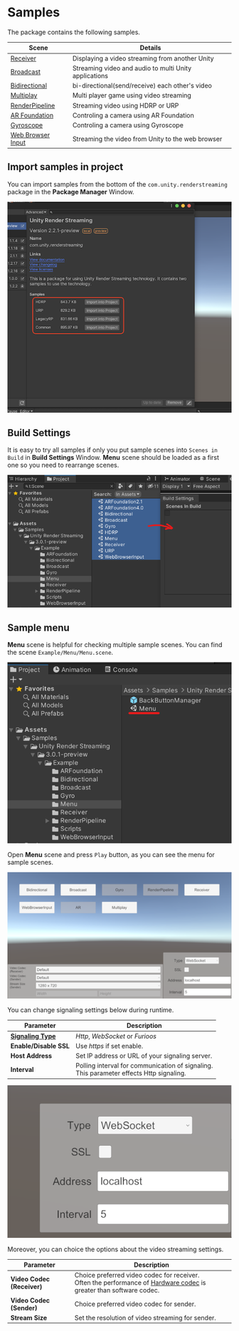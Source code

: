 # Samples

The package contains the following samples.

| Scene | Details |
| ----- | ------- |
| [Receiver](sample-receiver.md) | Displaying a video streaming from another Unity |
| [Broadcast](sample-broadcast.md) | Streaming video and audio to multi Unity applications |
| [Bidirectional](sample-bidirectional.md) | bi-directional(send/receive) each other's video |
| [Multiplay](sample-multiplay.md) | Multi player game using video streaming |
| [RenderPipeline](sample-renderpipeline.md) | Streaming video using HDRP or URP |
| [AR Foundation](sample-arfoundation.md) | Controling a camera using AR Foundation |
| [Gyroscope](sample-gyroscope.md) | Controling a camera using Gyroscope |
| [Web Browser Input](sample-browserinput.md) | Streaming the video from Unity to the web browser |


## Import samples in project
You can import samples from the bottom of the `com.unity.renderstreaming` package in the **Package Manager** Window.

![Sample List](images/renderstreaming_samples.png)

## Build Settings

It is easy to try all samples if only you put sample scenes into `Scenes in Build` in **Build Settings** Window. **Menu** scene should be loaded as a first one so you need to rearrange scenes.

![Build Settings](images/sample_buildsettings.png)

## Sample menu

**Menu** scene is helpful for checking multiple sample scenes. You can find the scene `Example/Menu/Menu.scene`.

![Sample menu](images/sample_menu.png)

Open **Menu** scene and press `Play` button, as you can see the menu for sample scenes.

![Sample menu](images/sample_menu_scene.png)

You can change signaling settings below during runtime.

| Parameter | Description |
| ----------- | --------------------------- |
| [**Signaling Type**](signaling-type.md) | *Http*, *WebSocket* or *Furioos* |
| **Enable/Disable SSL** | Use *https* if set enable. |
| **Host Address** | Set IP address or URL of your signaling server. |
| **Interval** | Polling interval for communication of signaling. <br/> This parameter effects Http signaling. |

![Sample menu](images/sample_menu_setting_panel.png)

Moreover, you can choice the options about the video streaming settings.

| Parameter | Description |
|-----------|---------------------------|
| **Video Codec (Receiver)** | Choice preferred video codec for receiver. <br/> Often the performance of [Hardware codec](https://docs.unity3d.com/Packages/com.unity.webrtc@2.4/manual/videostreaming.html#hardware-acceleration-codecs) is greater than software codec. |
| **Video Codec (Sender)** | Choice preferred video codec for sender. |
| **Stream Size** | Set the resolution of video streaming for sender. |
